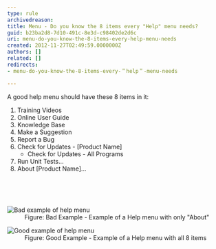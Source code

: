 ```yaml
---
type: rule
archivedreason: 
title: Menu - Do you know the 8 items every "Help" menu needs?
guid: b23ba2d8-7d10-491c-8e3d-c98402de2d6c
uri: menu-do-you-know-the-8-items-every-help-menu-needs
created: 2012-11-27T02:49:59.0000000Z
authors: []
related: []
redirects:
- menu-do-you-know-the-8-items-every-＂help＂-menu-needs

---
```



<div>A good help menu should have these 8 items in it&#58;</div>
<ol><li>Training Videos</li>
<li>Online User Guide</li>
<li>Knowledge Base</li>
<li>Make a Suggestion</li>
<li>Report a Bug</li>
<li>Check for Updates - [Product Name] <ul><li>Check for Updates - All Programs</li></ul></li>
<li>Run Unit Tests...</li>
<li>About [Product Name]...</li></ol>
<br><excerpt class='endintro'></excerpt><br>
​<dl class="badImage"><dt><img alt="Bad example of help menu" src="http&#58;//www.ssw.com.au/ssw/Standards/Rules/Images/BadExampleForHelpMenu.gif" /></dt>
<dd>Figure&#58; Bad Example - Example of a Help menu with only &quot;About&quot;</dd></dl>
<dl class="goodImage"><dt><img alt="Good example of help menu" src="http&#58;//www.ssw.com.au/ssw/Standards/Rules/Images/GoodExampleOfHelpMenu.gif" /></dt>
<dd>Figure&#58; Good Example - Example of a Help menu with all 8 items</dd></dl>



